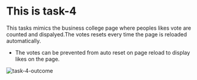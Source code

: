 # This is task-4

This tasks mimics the business college page where peoples likes vote are counted and dispalyed.The votes resets every time the page is reloaded automatically. 

- The votes can be prevented from auto reset on page reload to display likes on the page.

![task-4-outcome](task-4.png)